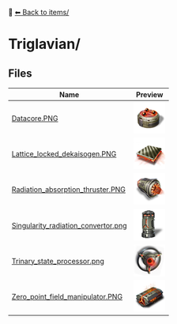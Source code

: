 📁 [⬅ Back to items/](../README.md)

# Triglavian/

## Files

| Name | Preview |
|------|---------|
| [Datacore.PNG](./Datacore.PNG) | ![](./Datacore.PNG) |
| [Lattice_locked_dekaisogen.PNG](./Lattice_locked_dekaisogen.PNG) | ![](./Lattice_locked_dekaisogen.PNG) |
| [Radiation_absorption_thruster.PNG](./Radiation_absorption_thruster.PNG) | ![](./Radiation_absorption_thruster.PNG) |
| [Singularity_radiation_convertor.png](./Singularity_radiation_convertor.png) | ![](./Singularity_radiation_convertor.png) |
| [Trinary_state_processor.png](./Trinary_state_processor.png) | ![](./Trinary_state_processor.png) |
| [Zero_point_field_manipulator.PNG](./Zero_point_field_manipulator.PNG) | ![](./Zero_point_field_manipulator.PNG) |
